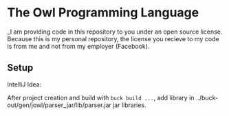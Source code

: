 # The Owl Programming Language

_I am providing code in this repository to you under an open source license. Because this is my personal repository,
the license you recieve to my code is from me and not from my employer (Facebook).

## Setup
IntelliJ Idea:

After project creation and build with `buck build ...`, add library in
  ../buck-out/gen/jowl/parser_jar/lib/parser.jar
jar libraries.
